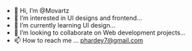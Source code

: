 - 👋 Hi, I’m @Movartz
- 👀 I’m interested in UI designs and frontend...
- 🌱 I’m currently learning UI design...
- 💞️ I’m looking to collaborate on Web development projects...
- 📫 How to reach me ... phardey7@gmail.com

<!---
Movartz/Movartz is a ✨ special ✨ repository because its `README.md` (this file) appears on your GitHub profile.
You can click the Preview link to take a look at your changes.
--->
